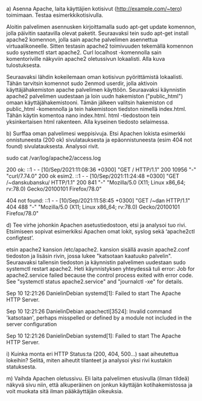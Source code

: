 a) Asenna Apache, laita käyttäjien kotisivut (http://example.com/~tero) toimimaan. Testaa esimerkkikotisivulla.

  Aloitin palvelimen asennusken kirjoittamalla sudo apt-get update komennon, jolla   päivitin saatavilla olevat paketit. Seuraavaksi tein sudo apt-get install apache2 komennon, jolla sain apache palvelimen asennettua virtuaalikoneelle. Sitten testasin apache2 toimivuuden tekemällä komennon sudo systemctl start apache2. Curl localhost -komennolla sain komentoriville näkyviin apache2 oletussivun lokaalisti. Alla kuva tulostuksesta. 
  
Seuraavaksi lähdin kokeilemaan oman kotisivun pyörittämistä lokaalisti. Tähän tarvitsin komennot sudo 2enmod userdir, jolla aktivoin käyttäjähakemiston apache palvelimen käyttöön. Seuraavaksi käynnistin apache2 palvelimen uudestaan ja loin uudn hakemiston ("public_html") omaan käyttäjähakemistooni. Tämän jälkeen valitsin hakemiston cd public_html -komennolla ja tein hakemistoon tiedston nimellä index.html. Tähän käytin komentoa nano index.html. html -tiedostoon tein yksinkertaisen html rakenteen. Alla kyseinen tiedosto selaimessa. 


b) Surffaa oman palvelimesi weppisivuja. Etsi Apachen lokista esimerkki onnistuneesta (200 ok) sivulatauksesta ja epäonnistuneesta (esim 404 not found) sivulatauksesta. Analysoi rivit.

sudo cat /var/log/apache2/access.log

200 ok:
  ::1 - - [10/Sep/2021:11:08:36 +0300] "GET / HTTP/1.1" 200 10956 "-"             "curl/7.74.0"
200 ok esim2.
  ::1 - - [10/Sep/2021:11:24:48 +0300] "GET /~danskubansku/ HTTP/1.1" 200 841     "-" "Mozilla/5.0 (X11; Linux x86_64; rv:78.0) Gecko/20100101 Firefox/78.0"

404 not found:
  ::1 - - [10/Sep/2021:11:58:45 +0300] "GET /~dan HTTP/1.1" 404 488 "-"           "Mozilla/5.0 (X11; Linux x86_64; rv:78.0) Gecko/20100101 Firefox/78.0"



d) Tee virhe johonkin Apachen asetustiedostoon, etsi ja analysoi tuo rivi. Etsimiseen sopivat esimerkiksi Apachen omat lokit, syslog sekä ‘apache2ctl configtest’.

etsin apache2 kansion /etc/apache2. kansion sisällä avasin apache2.conf tiedoston ja lisäsin rivin, jossa lukee "katsotaan kaatuuko palvelin". Seuraavaksi tallensin tiedoston ja käynnistin palvelimen uudestaan sudo systemctl restart apache2. Heti käynnistyksen yhteydessä tuli error: Job for apache2.service failed because the control process exited with error code.
See "systemctl status apache2.service" and "journalctl -xe" for details.

Sep 10 12:21:26 DanielinDebian systemd[1]: Failed to start The Apache HTTP Server.

Sep 10 12:21:26 DanielinDebian apachectl[3524]: Invalid command 'katsotaan', perhaps misspelled or defined by a module not included in the server configuration

Sep 10 12:21:26 DanielinDebian systemd[1]: Failed to start The Apache HTTP Server.



i) Kuinka monta eri HTTP Status:ta (200, 404, 500…) saat aiheutettua lokeihin? Selitä, miten aiheutit tilanteet ja analysoi yksi rivi kustakin statuksesta.

m) Vaihda Apachen oletussivu. Eli laita palvelimen etusivulla (ilman tildeä) näkyvä sivu niin, että alkuperäinen on jonkun käyttäjän kotihakemistossa ja voit muokata sitä ilman pääkäyttäjän oikeuksia.
